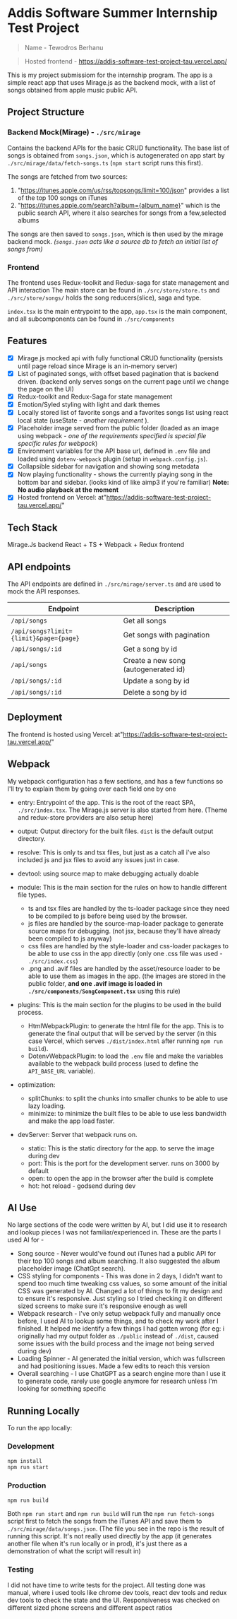 # Addis Software Summer Internship Test Project

> Name - Tewodros Berhanu

> Hosted frontend - <https://addis-software-test-project-tau.vercel.app/>

This is my project submissiom for the internship program.
The app is a simple react app that uses Mirage.js as the backend mock, with a list of songs obtained from apple music public API.

## Project Structure

### Backend Mock(Mirage) - `./src/mirage`

Contains the backend APIs for the basic CRUD functionality. The base list of songs is obtained from `songs.json`, which is autogenerated on app start by `./src/mirage/data/fetch-songs.ts` (`npm start` script runs this first).

The songs are fetched from two sources:

1. "<https://itunes.apple.com/us/rss/topsongs/limit=100/json>" provides a list of the top 100 songs on iTunes
2. "<https://itunes.apple.com/search?album={album_name}>" which is the public search API, where it also searches for songs from a few,selected albums

The songs are then saved to `songs.json`, which is then used by the mirage backend mock.
*(`songs.json` acts like a source db to fetch an initial list of songs from)*

### Frontend

The frontend uses Redux-toolkit and Redux-saga for state management and API interaction
The main store can be found in `./src/store/store.ts` and `./src/store/songs/` holds the song reducers(slice), saga and type.

`index.tsx` is the main entrypoint to the app, `app.tsx` is the main component, and all subcomponents can be found in `./src/components`

## Features

- [x] Mirage.js mocked api with fully functional CRUD functionality (persists until page reload since Mirage is an in-memory server)
- [x] List of paginated songs, with offset based pagination that is backend driven. (backend only serves songs on the current page until we change the page on the UI)
- [x] Redux-toolkit and Redux-Saga for state management
- [x] Emotion/Syled styling with light and dark themes
- [x] Locally stored list of favorite songs and a favorites songs list using react local state (useState - *another requirement* ).
- [x] Placeholder image served from the public folder (loaded as an image using webpack - *one of the requirements specified is special file specific rules for webpack*)
- [x] Environment variables for the API base url, defined in `.env` file and loaded using `dotenv-webpack` plugin (setup in `webpack.config.js`).
- [x] Collapsible sidebar for navigation and showing song metadata
- [x] Now playing functionality - shows the currently playing song in the bottom bar and sidebar. (looks kind of like aimp3 if you're familiar) **Note: No audio playback at the moment**
- [x] Hosted frontend on Vercel: at"<https://addis-software-test-project-tau.vercel.app/>"

## Tech Stack

Mirage.Js backend
React + TS + Webpack + Redux frontend

## API endpoints

The API endpoints are defined in `./src/mirage/server.ts` and are used to mock the API responses.

| Endpoint | Description |
|----------|-------------|
| `/api/songs` | Get all songs |
| `/api/songs?limit={limit}&page={page}` | Get songs with pagination |
| `/api/songs/:id` | Get a song by id |
| `/api/songs` | Create a new song (autogenerated id) |
| `/api/songs/:id` | Update a song by id |
| `/api/songs/:id` | Delete a song by id |

## Deployment

The frontend is hosted using Vercel: at"<https://addis-software-test-project-tau.vercel.app/>"

## Webpack

My webpack configuration has a few sections, and has a few functions so  I'll try to explain them by going over each field one by one

- entry: Entrypoint of the app. This is the root of the react SPA, `./src/index.tsx`. The Mirage.js server is also started from here. (Theme and redux-store providers are also setup here)

- output: Output directory for the built files. `dist` is the default output directory.

- resolve: This is only ts and tsx files, but just as a catch all i've also included js and jsx files to avoid any issues just in case.

- devtool: using source map to make debugging actually doable

- module: This is the main section for the rules on how to handle different file types.
  - ts and tsx files are handled by the ts-loader package since they need to be compiled to js before being used by the browser.
  - js files are handled by the source-map-loader package to generate source maps for debugging. (not jsx, because they'll have already been compiled to js anyway)
  - css files are handled by the style-loader and css-loader packages to be able to use css in the app directly (only one .css file was used - `./src/index.css`)
  - .png and .avif files are handled by the asset/resource loader to be able to use them as images in the app. (the images are stored in the public folder, **and one .avif image is loaded in `./src/components/SongComponent.tsx`** using this rule)

- plugins: This is the main section for the plugins to be used in the build process.
  - HtmlWebpackPlugin: to generate the html file for the app. This is to generate the final output that will be served by the server (in this case Vercel, which serves `./dist/index.html` after running `npm run build`).
  - DotenvWebpackPlugin: to load the `.env` file and make the variables available to the webpack build process (used to define the `API_BASE_URL` variable).

- optimization:
  - splitChunks: to split the chunks into smaller chunks to be able to use lazy loading.
  - minimize: to minimize the built files to be able to use less bandwidth and make the app load faster.

- devServer: Server that webpack runs on.
  - static: This is the static directory for the app. to serve the image during dev
  - port: This is the port for the development server. runs on 3000 by default
  - open: to open the app in the browser after the build is complete
  - hot: hot reload - godsend during dev

## AI Use

No large sections of the code were written by AI, but I did use it to research and lookup pieces I was not familiar/experienced in. These are the parts I used AI for -

- Song source - Never would've found out iTunes had a public API for their top 100 songs and album searching. It also suggested the album placeholder image (ChatGpt search).
- CSS styling for components - This was done in 2 days, I didn't want to spend too much time tweaking css values, so some amount of the initial CSS was generated by AI. Changed a lot of things to fit my design and to ensure it's responsive. Just styling so I tried checking it on different sized screens to make sure it's responsive enough as well
- Webpack research - I've only setup webpack fully and manually once before, I used AI to lookup some things, and to check my work after I finished. It helped me identify a few things I had gotten wrong (for eg: i originally had my output folder as `./public` instead of `./dist`, caused some issues with the build process and the image not being served during dev)
- Loading Spinner - AI generated the initial version, which was fullscreen and had positioning issues. Made a few edits to reach this version
- Overall searching - I use ChatGPT as a search engine more than I use it to generate code, rarely use google anymore for research unless I'm looking for something specific

## Running Locally

To run the app locally:

### Development

```bash
npm install
npm run start
```

### Production

```bash
npm run build
```

Both `npm run start` and `npm run build` will run the `npm run fetch-songs` script first to fetch the songs from the iTunes API and save them to `./src/mirage/data/songs.json`. (The file you see in the repo is the result of running this script. It's not really used directly by the app (it generates another file when it's run locally or in prod), it's just there as a demonstration of what the script will result in)

### Testing

I did not have time to write tests for the project. All testing done was manual, where i used tools like chrome dev tools, react dev tools and redux dev tools to check the state and the UI. Responsiveness was checked on different sized phone screens and different aspect ratios